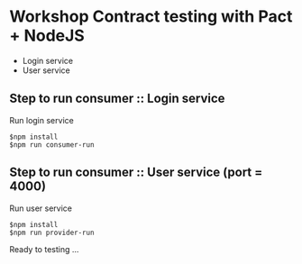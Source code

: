 # Workshop Contract testing with Pact + NodeJS
* Login service
* User service

## Step to run consumer :: Login service
Run login service
```
$npm install
$npm run consumer-run
```

## Step to run consumer :: User service (port = 4000)
Run user service
```
$npm install
$npm run provider-run
```

Ready to testing ...


